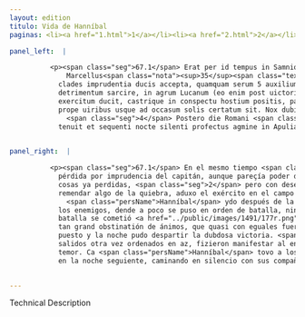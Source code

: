 ```yaml
---
layout: edition
titulo: Vida de Hanníbal
paginas: <li><a href="1.html">1</a></li><li><a href="2.html">2</a></li><li><a href="3.html">3</a></li><li><a href="4.html">4</a></li><li><a href="5.html">5</a></li><li><a href="6.html">6</a></li><li><a href="7.html">7</a></li><li><a href="8.html">8</a></li><li><a href="9.html">9</a></li><li><a href="10.html">10</a></li><li><a href="11.html">11</a></li><li><a href="12.html">12</a></li><li><a href="13.html">13</a></li><li><a href="14.html">14</a></li><li><a href="15.html">15</a></li><li><a href="16.html">16</a></li><li><a href="17.html">17</a></li><li><a href="18.html">18</a></li><li><a href="19.html">19</a></li><li><a href="20.html">20</a></li><li><a href="21.html">21</a></li><li><a href="22.html">22</a></li><li><a href="23.html">23</a></li><li><a href="24.html">24</a></li><li><a href="25.html">25</a></li><li><a href="26.html">26</a></li><li><a href="27.html">27</a></li><li><a href="28.html">28</a></li><li><a href="29.html">29</a></li><li><a href="30.html">30</a></li><li><a href="31.html">31</a></li><li><a href="32.html">32</a></li><li><a href="33.html">33</a></li><li><a href="34.html">34</a></li><li><a href="35.html">35</a></li><li><a href="36.html">36</a></li><li><a href="37.html">37</a></li><li><a href="38.html">38</a></li><li><a href="39.html">39</a></li><li><a href="40.html">40</a></li><li><a href="41.html">41</a></li><li><a href="42.html">42</a></li><li><a href="43.html">43</a></li><li><a href="44.html">44</a></li><li><a href="45.html">45</a></li><li><a href="46.html">46</a></li><li><a href="47.html">47</a></li><li><a href="48.html">48</a></li><li><a href="49.html">49</a></li><li><a href="50.html">50</a></li><li><a href="51.html">51</a></li><li><a href="52.html">52</a></li><li><a href="53.html">53</a></li><li><a href="54.html">54</a></li><li><a href="55.html">55</a></li><li><a href="56.html">56</a></li><li><a href="57.html">57</a></li><li><a href="58.html">58</a></li><li><a href="59.html">59</a></li><li><a href="60.html">60</a></li><li><a href="61.html">61</a></li><li><a href="62.html">62</a></li><li><a href="63.html">63</a></li><li><a href="64.html">64</a></li><li><a href="65.html">65</a></li><li><a href="66.html">66</a></li><li><a href="67.html">67</a></li><li><a href="68.html">68</a></li><li><a href="69.html">69</a></li><li><a href="70.html">70</a></li><li><a href="71.html">71</a></li><li><a href="72.html">72</a></li><li><a href="73.html">73</a></li><li><a href="74.html">74</a></li><li><a href="75.html">75</a></li><li><a href="76.html">76</a></li><li><a href="77.html">77</a></li><li><a href="78.html">78</a></li><li><a href="79.html">79</a></li><li><a href="80.html">80</a></li><li><a href="81.html">81</a></li><li><a href="82.html">82</a></li><li><a href="83.html">83</a></li><li><a href="84.html">84</a></li><li><a href="85.html">85</a></li><li><a href="86.html">86</a></li><li><a href="87.html">87</a></li><li><a href="88.html">88</a></li><li><a href="89.html">89</a></li><li><a href="90.html">90</a></li><li><a href="91.html">91</a></li><li><a href="92.html">92</a></li><li><a href="93.html">93</a></li><li><a href="94.html">94</a></li><li><a href="95.html">95</a></li><li><a href="96.html">96</a></li>

panel_left:  |

          <p><span class="seg">67.1</span> Erat per id tempus in Samnio
              Marcellus<span class="nota"><sup>35</sup><span class="texto_nota">Plutarco, Marc. XXIV.</span></span> consul, quo cum esset nuntiata
            clades imprudentia ducis accepta, quamquam serum 5 auxilium <span class="tooltip">perditis<span class="tooltiptext">perreditis <span class="siglas">U</span> </span></span> rebus allaturus uidebatur, <span class="seg">2</span> tamen cupiens quod proximum auxilio erat,
            detrimentum sarcire, in agrum Lucanum (eo enim post uictoriam se receperat Hannibal)
            exercitum ducit, castrique in conspectu hostium positis, paulopost in aciem descendit, <span class="tooltip">nec Poeni dimicationem sibi fugiendam putant<span class="tooltiptext"><span class="om"><i>om. </i></span> <span class="siglas">P</span> </span></span>. <span class="seg">3</span> Praelium extemplo committitur tanta obstinatione animorum, ut equis
            prope uiribus usque ad occasum solis certatum sit. Nox dubiae pugnae finem fecit.
              <span class="seg">4</span> Postero die Romani <span class="tooltip">iterum in aciem<span class="tooltiptext">in aciem iterum <span class="siglas">M</span> </span></span> exeuntes timoris confessionem expresserunt hosti. Hannibal enim suos intra uallum
            tenuit et sequenti nocte silenti profectus agmine in Apuliam uenit.</p>
        

panel_right:  |

          <p><span class="seg">67.1</span> En el mesmo tiempo <span class="tooltip">el<span class="tooltiptext">e  </span></span> cónsul Marcelo estava en Samnio y, quando supo averse reçebido aquella grand
            pérdida por imprudencia del capitán, aunque pareçía poder dar tardío el soccorro a las
            cosas ya perdidas, <span class="seg">2</span> pero con deseo que si se acercasse la ayuda, sería
            remendar algo de la quiebra, aduxo el exército en el campo Lucano, do era
              <span class="persName">Hanníbal</span> ydo después de la victoria; y, puesto su real a vista de
            los enemigos, dende a poco se puso en orden de batalla, nin pensaron los carthagineses que deviessen fuyr la pelea. <span class="seg">3</span> Assí que la
            batalla se cometió <a href="../public/images/1491/177r.png" target="new"><img class="facs" src="{site.url}/Vitae/public/images/facs_icon.jpg"/></a>[177r,a] luego con
            tan grand obstinatión de ánimos, que quasi con eguales fuerças pelearon fasta el sol
            puesto y la noche pudo despartir la dubdosa victoria. <span class="seg">4</span> Otro día los romanos,
            salidos otra vez ordenados en az, fizieron manifestar al enemigo la confessión del
            temor. Ca <span class="persName">Hanníbal</span> tovo a los suyos dentro del fossado de su real y
            en la noche seguiente, caminando en silencio con sus compañas, vino en Apulia.</p>
        

---
```


Technical Description 